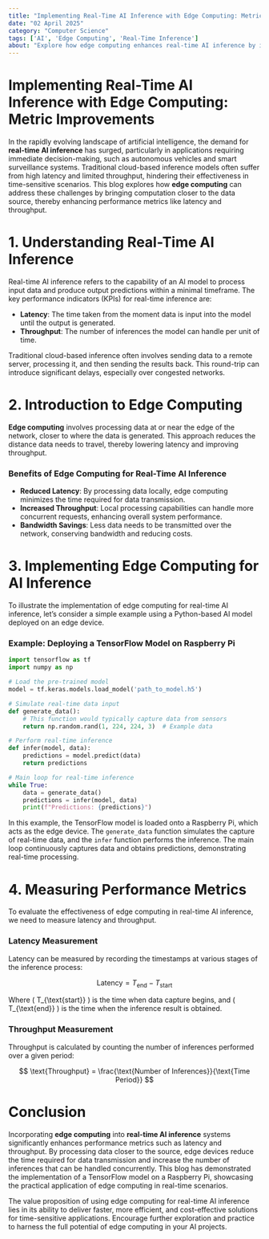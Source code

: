 ```yaml
---
title: "Implementing Real-Time AI Inference with Edge Computing: Metric Improvements"
date: "02 April 2025"
category: "Computer Science"
tags: ['AI', 'Edge Computing', 'Real-Time Inference']
about: "Explore how edge computing enhances real-time AI inference by improving latency and throughput."
---
```


# Implementing Real-Time AI Inference with Edge Computing: Metric Improvements

In the rapidly evolving landscape of artificial intelligence, the demand for **real-time AI inference** has surged, particularly in applications requiring immediate decision-making, such as autonomous vehicles and smart surveillance systems. Traditional cloud-based inference models often suffer from high latency and limited throughput, hindering their effectiveness in time-sensitive scenarios. This blog explores how **edge computing** can address these challenges by bringing computation closer to the data source, thereby enhancing performance metrics like latency and throughput.

# 1. Understanding Real-Time AI Inference

Real-time AI inference refers to the capability of an AI model to process input data and produce output predictions within a minimal timeframe. The key performance indicators (KPIs) for real-time inference are:

- **Latency**: The time taken from the moment data is input into the model until the output is generated.
- **Throughput**: The number of inferences the model can handle per unit of time.

Traditional cloud-based inference often involves sending data to a remote server, processing it, and then sending the results back. This round-trip can introduce significant delays, especially over congested networks.

# 2. Introduction to Edge Computing

**Edge computing** involves processing data at or near the edge of the network, closer to where the data is generated. This approach reduces the distance data needs to travel, thereby lowering latency and improving throughput. 

### Benefits of Edge Computing for Real-Time AI Inference

- **Reduced Latency**: By processing data locally, edge computing minimizes the time required for data transmission.
- **Increased Throughput**: Local processing capabilities can handle more concurrent requests, enhancing overall system performance.
- **Bandwidth Savings**: Less data needs to be transmitted over the network, conserving bandwidth and reducing costs.

# 3. Implementing Edge Computing for AI Inference

To illustrate the implementation of edge computing for real-time AI inference, let’s consider a simple example using a Python-based AI model deployed on an edge device.

### Example: Deploying a TensorFlow Model on Raspberry Pi

```python
import tensorflow as tf
import numpy as np

# Load the pre-trained model
model = tf.keras.models.load_model('path_to_model.h5')

# Simulate real-time data input
def generate_data():
    # This function would typically capture data from sensors
    return np.random.rand(1, 224, 224, 3)  # Example data

# Perform real-time inference
def infer(model, data):
    predictions = model.predict(data)
    return predictions

# Main loop for real-time inference
while True:
    data = generate_data()
    predictions = infer(model, data)
    print(f"Predictions: {predictions}")
```

In this example, the TensorFlow model is loaded onto a Raspberry Pi, which acts as the edge device. The `generate_data` function simulates the capture of real-time data, and the `infer` function performs the inference. The main loop continuously captures data and obtains predictions, demonstrating real-time processing.

# 4. Measuring Performance Metrics

To evaluate the effectiveness of edge computing in real-time AI inference, we need to measure latency and throughput.

### Latency Measurement

Latency can be measured by recording the timestamps at various stages of the inference process:

$$ \text{Latency} = T_{\text{end}} - T_{\text{start}} $$

Where \( T_{\text{start}} \) is the time when data capture begins, and \( T_{\text{end}} \) is the time when the inference result is obtained.

### Throughput Measurement

Throughput is calculated by counting the number of inferences performed over a given period:

$$ \text{Throughput} = \frac{\text{Number of Inferences}}{\text{Time Period}} $$

# Conclusion

Incorporating **edge computing** into **real-time AI inference** systems significantly enhances performance metrics such as latency and throughput. By processing data closer to the source, edge devices reduce the time required for data transmission and increase the number of inferences that can be handled concurrently. This blog has demonstrated the implementation of a TensorFlow model on a Raspberry Pi, showcasing the practical application of edge computing in real-time scenarios. 

The value proposition of using edge computing for real-time AI inference lies in its ability to deliver faster, more efficient, and cost-effective solutions for time-sensitive applications. Encourage further exploration and practice to harness the full potential of edge computing in your AI projects.